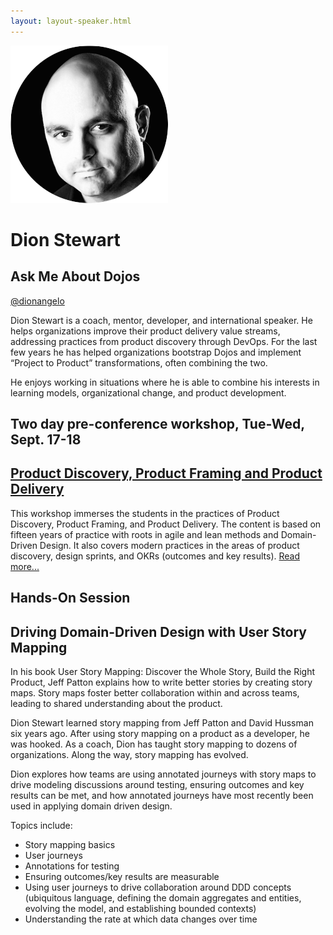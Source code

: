 ```yaml
---
layout: layout-speaker.html
---
```

<div class="container section featured-speaker">
  <div class="row">
    <div class="col-xs-12 col-sm-2 img-container">
      <img class="speaker-page-img" src="../img/speakers/Dion-Stewart-ON.png">
    </div>
    <div class="col-xs-12 col-sm-10 copy-container">
        <h1 class="speaker-header">Dion Stewart</h1>
      <h2 class="speaker-subtitle">Ask Me About Dojos</h2>
      <p class="copy"><a class="speaker-handle" href="https://twitter.com/dionangelo" target="_blank">@dionangelo</a></p>
        <p class="copy">Dion Stewart is a coach, mentor, developer, and international speaker. He helps organizations improve their product delivery value streams, addressing practices from product discovery through DevOps. For the last few years he has helped organizations bootstrap Dojos and implement “Project to Product” transformations, often combining the two.</p>
        <p class="copy">He enjoys working in situations where he is able to combine his interests in learning models, organizational change, and product development.</p>
        <h2 class="speaker-subheader">Two day pre-conference workshop, Tue-Wed, Sept. 17-18</h2>
        <h2 class="speaker-subheader"><a href="../workshops/product-discovery-product-framing-and-product-delivery.html">Product Discovery, Product Framing and Product Delivery</a></h2>
        <p class="copy">This workshop immerses the students in the practices of Product Discovery, Product Framing, and Product Delivery. The content is based on fifteen years of practice with roots in agile and lean methods and Domain-Driven Design. It also covers modern practices in the areas of product discovery, design sprints, and OKRs (outcomes and key results). <a href="../workshops/product-discovery-product-framing-and-product-delivery.html">Read more...</a></p>
        <h2 class="speaker-subheader">Hands-On Session</h2>
        <h2 class="speaker-subheader gold">Driving Domain-Driven Design with User Story Mapping</h2>
        <p class="copy">In his book User Story Mapping: Discover the Whole Story, Build the Right Product, Jeff Patton explains how to write better stories by creating story maps. Story maps foster better collaboration within and across teams, leading to shared understanding about the product.</p>
        <p class="copy">Dion Stewart learned story mapping from Jeff Patton and David Hussman six years ago. After using story mapping on a product as a developer, he was hooked. As a coach, Dion has taught story mapping to dozens of organizations. Along the way, story mapping has evolved.</p>
        <p class="copy">Dion explores how teams are using annotated journeys with story maps to drive modeling discussions around testing, ensuring outcomes and key results can be met, and how annotated journeys have most recently been used in applying domain driven design.</p>
        <p class="copy">Topics include:</p>
        <ul class="copy-list">
            <li>Story mapping basics</li>
            <li>User journeys</li>
            <li>Annotations for testing </li>
            <li>Ensuring outcomes/key results are measurable</li>
            <li>Using user journeys to drive collaboration around DDD concepts (ubiquitous language, defining the domain aggregates and entities, evolving the model, and establishing bounded contexts)</li>
            <li>Understanding the rate at which data changes over time</li>
        </ul>
    </div>
  </div>
</div>